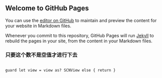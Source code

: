 ## Welcome to GitHub Pages

You can use the [editor on GitHub](https://github.com/flyyison8/flyyison.github.io/edit/gh-pages/index.md) to maintain and preview the content for your website in Markdown files.

Whenever you commit to this repository, GitHub Pages will run [Jekyll](https://jekyllrb.com/) to rebuild the pages in your site, from the content in your Markdown files.

### 只要这个数不是空值才进行下去

```markdown
        
guard let view = view as? SCNView else { return }

```
